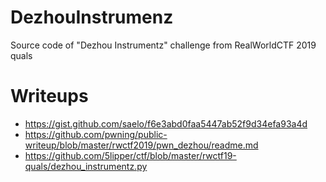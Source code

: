 # DezhouInstrumenz

Source code of "Dezhou Instrumentz" challenge from RealWorldCTF 2019 quals 

# Writeups

* https://gist.github.com/saelo/f6e3abd0faa5447ab52f9d34efa93a4d
* https://github.com/pwning/public-writeup/blob/master/rwctf2019/pwn_dezhou/readme.md
* https://github.com/5lipper/ctf/blob/master/rwctf19-quals/dezhou_instrumentz.py
